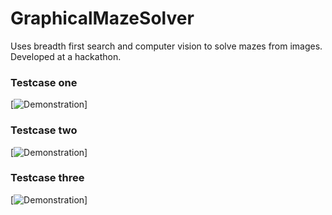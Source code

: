 # GraphicalMazeSolver

Uses breadth first search and computer vision to solve mazes from images. Developed at a hackathon.

### Testcase one
[![Demonstration](https://github.com/danialesaid/Personal-Projects-Maze-Solver/blob/master/final_results_one.jpg)]

### Testcase two
[![Demonstration](https://github.com/danialesaid/Personal-Projects-Maze-Solver/blob/master/final_results_two.jpg)]

### Testcase three
[![Demonstration](https://github.com/danialesaid/Personal-Projects-Maze-Solver/blob/master/final_results_three.jpg)]
